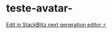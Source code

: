 # teste-avatar-

[Edit in StackBlitz next generation editor ⚡️](https://stackblitz.com/~/github.com/fc3visual/teste-avatar-)